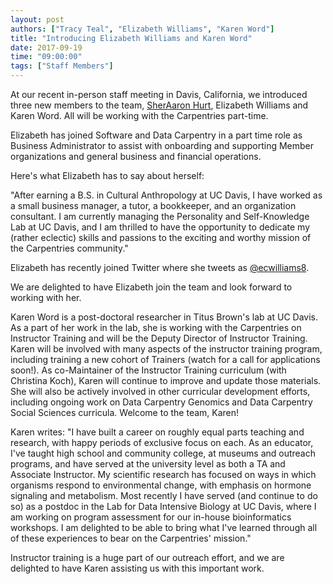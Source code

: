 ```yaml
---
layout: post
authors: ["Tracy Teal", "Elizabeth Williams", "Karen Word"]
title: "Introducing Elizabeth Williams and Karen Word"
date: 2017-09-19
time: "09:00:00"
tags: ["Staff Members"] 
---
```


At our recent in-person staff meeting in Davis, California, we introduced three new members to the team, [SherAaron Hurt](https://software-carpentry.org/blog/2017/09/announce-sher.html), Elizabeth Williams and Karen Word. All will be working with the Carpentries part-time.

Elizabeth has joined Software and Data Carpentry in a part time role as Business Administrator to assist with onboarding and supporting Member organizations and general business and financial operations.

Here's what Elizabeth has to say about herself: 

"After earning a B.S. in Cultural Anthropology at UC Davis, I have worked as a small business manager, a tutor, a bookkeeper, and an organization consultant. 
I am currently managing the Personality and Self-Knowledge Lab at UC Davis, and I am thrilled to have the opportunity to dedicate my (rather eclectic) 
skills and passions to the exciting and worthy mission of the Carpentries community." 

Elizabeth has recently joined Twitter where she tweets as [@ecwilliams8](https://twitter.com/ecwilliams8).

We are delighted to have Elizabeth join the team and look forward to working with her. 

Karen Word is a post-doctoral researcher in Titus Brown's lab at UC Davis. As a part of her work in the lab, she is working with the Carpentries on Instructor 
Training and will be the Deputy Director of Instructor Training. Karen will be involved with many aspects of the instructor training program, 
including training a new cohort of Trainers (watch for a call for applications soon!). As co-Maintainer of the Instructor Training curriculum 
(with Christina Koch), Karen will continue to improve and update those materials. She will also be actively involved in other 
curricular development efforts, including ongoing work on Data Carpentry Genomics and Data Carpentry Social Sciences curricula. Welcome to the team, Karen!

Karen writes: "I have built a career on roughly equal parts teaching and research, with happy periods of exclusive focus on each. As an educator, I've taught high school and 
community college, at museums and outreach programs, and have served at the university level as both a TA and Associate Instructor. My 
scientific research has focused on ways in which organisms respond to environmental change, with emphasis on hormone signaling and metabolism. 
Most recently I have served (and continue to do so) as a postdoc in the Lab for Data Intensive Biology at UC Davis, where I am working on program 
assessment for our in-house bioinformatics workshops. I am delighted to be able to bring what I've learned through all of these experiences to bear on the Carpentries' mission."

Instructor training is a huge part of our outreach effort, and we are delighted to have Karen assisting us with this important work.
